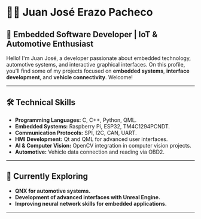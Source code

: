# 👨‍💻 Juan José Erazo Pacheco

## 🚀 Embedded Software Developer | IoT & Automotive Enthusiast

Hello! I'm Juan José, a developer passionate about embedded technology, automotive systems, and interactive graphical interfaces. On this profile, you'll find some of my projects focused on **embedded systems**, **interface development**, and **vehicle connectivity**. Welcome!

---

## 🛠️ **Technical Skills**

- **Programming Languages:** C, C++, Python, QML.
- **Embedded Systems:** Raspberry Pi, ESP32, TM4C1294PCNDT.
- **Communication Protocols:** SPI, I2C, CAN, UART.
- **HMI Development:** Qt and QML for advanced user interfaces.
- **AI & Computer Vision:** OpenCV integration in computer vision projects.
- **Automotive:** Vehicle data connection and reading via OBD2.

---

## 🌱 **Currently Exploring**

- **QNX for automotive systems.**
- **Development of advanced interfaces with Unreal Engine.**
- **Improving neural network skills for embedded applications.**

---
